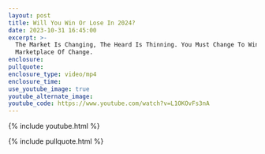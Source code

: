 ```yaml
---
layout: post
title: Will You Win Or Lose In 2024?
date: 2023-10-31 16:45:00
excerpt: >-
  The Market Is Changing, The Heard Is Thinning. You Must Change To Win In A
  Marketplace Of Change.
enclosure:
pullquote:
enclosure_type: video/mp4
enclosure_time:
use_youtube_image: true
youtube_alternate_image:
youtube_code: https://www.youtube.com/watch?v=L1OKOvFs3nA
---
```

{% include youtube.html %}

{% include pullquote.html %}
